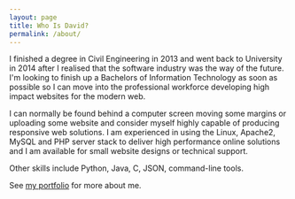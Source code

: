 ```yaml
---
layout: page
title: Who Is David?
permalink: /about/
---
```


I finished a degree in Civil Engineering in 2013 and went back to University in 2014 after I realised that the software industry was the way of the future.  I'm looking to finish up a Bachelors of Information Technology as soon as possible so I can move into the professional workforce developing high impact websites for the modern web.

I can normally be found behind a computer screen moving some margins or uploading some website and consider myself highly capable of producing responsive web solutions.  I am experienced in using the Linux, Apache2, MySQL and PHP server stack to deliver high performance online solutions and I am available for small website designs or technical support.

Other skills include Python, Java, C, JSON, command-line tools.

See [my portfolio](https://davidyoung.tech) for more about me.
